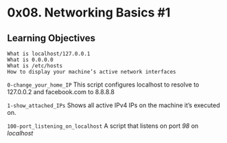 # 0x08. Networking Basics #1

## Learning Objectives

    What is localhost/127.0.0.1
    What is 0.0.0.0
    What is /etc/hosts
    How to display your machine’s active network interfaces

`0-change_your_home_IP` This script configures localhost to resolve to 
127.0.0.2 and facebook.com to 8.8.8.8

`1-show_attached_IPs` Shows all active IPv4 IPs on the machine it’s executed on.

`100-port_listening_on_localhost` A script that listens on port _98_ on _localhost_


